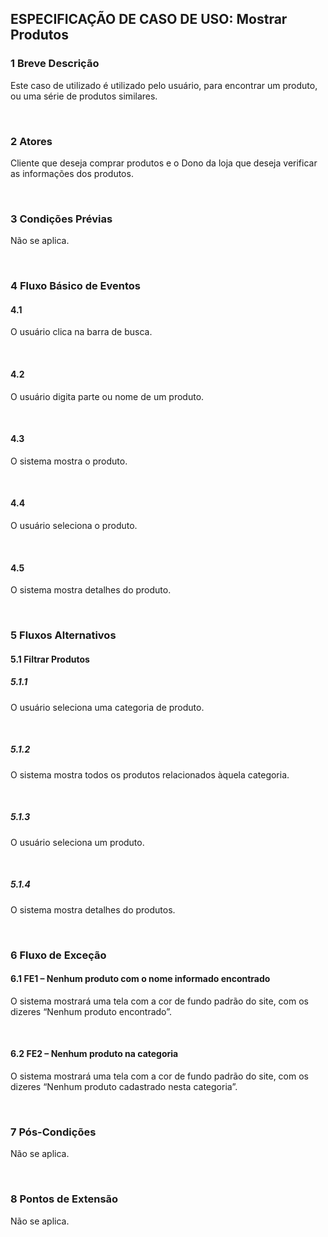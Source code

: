 ## ESPECIFICAÇÃO DE CASO DE USO: Mostrar Produtos

### 1 Breve Descrição

Este caso de utilizado é utilizado pelo usuário, para encontrar um produto, ou uma série de produtos similares.

<br>

### 2 Atores

Cliente que deseja comprar produtos e o Dono da loja que deseja verificar as informações dos produtos.

<br>

### 3 Condições Prévias

Não se aplica.


<br>

### 4 Fluxo Básico de Eventos
#### 4.1 

O usuário clica na barra de busca.
    
<br>

#### 4.2

O usuário digita parte ou nome de um produto.

<br>

#### 4.3

O sistema mostra o produto.

<br>

#### 4.4

O usuário seleciona o produto.

<br>

#### 4.5

O sistema mostra detalhes do produto.

<br>

### 5 Fluxos Alternativos
#### 5.1 Filtrar Produtos
##### 5.1.1

O usuário seleciona uma categoria de produto.

<br>

##### 5.1.2

O sistema mostra todos os produtos relacionados àquela categoria.

<br>

##### 5.1.3

O usuário seleciona um produto.

<br>

##### 5.1.4

O sistema mostra detalhes do produtos.

<br>

### 6 Fluxo de Exceção
#### 6.1 FE1 – Nenhum produto com o nome informado encontrado

O sistema mostrará uma tela com a cor de fundo padrão do site, com os dizeres “Nenhum produto encontrado”.

<br>

#### 6.2 FE2 – Nenhum produto na categoria

O sistema mostrará uma tela com a cor de fundo padrão do site, com os dizeres “Nenhum produto cadastrado nesta categoria”.

<br>

### 7 Pós-Condições 

Não se aplica.

<br>

### 8 Pontos de Extensão

Não se aplica.

<br>